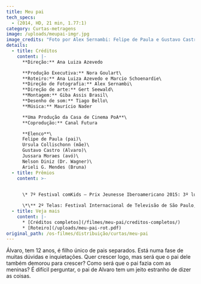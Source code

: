 ```yaml
---
title: Meu pai
tech_specs:
  - (2014, HD, 21 min, 1.77:1)
category: Curtas-metragens
image: /uploads/meupai-imgr.jpg
image_credits: "Foto por Alex Sernambi: Felipe de Paula e Gustavo Castro"
details:
  - title: Créditos
    content: |-
      **Direção:** Ana Luiza Azevedo 

      **Produção Executiva:** Nora Goulart\
      **Roteiro:** Ana Luiza Azevedo e Marcio Schoenardie\
      **Direção de Fotografia:** Alex Sernambi\
      **Direção de arte:** Gert Seewald\
      **Montagem:** Giba Assis Brasil\
      **Desenho de som:** Tiago Bello\
      **Música:** Maurício Nader

      **Uma Produção da Casa de Cinema PoA**\
      **Coprodução:** Canal Futura

      **Elenco**\
      Felipe de Paula (pai)\
      Ursula Collischonn (mãe)\
      Gustavo Castro (Alvaro)\
      Jussara Moraes (avó)\
      Nelson Diniz (Dr. Wagner)\
      Arieli G. Mendes (Bruna)
  - title: Prêmios
    content: >-
      

      \* 7º Festival comKids – Prix Jeunesse Iberoamericano 2015: 3º lugar na categoria ficção - 7 a 11 anos\

      \*\** 2º Telas: Festival Internacional de Televisão de São Paulo, 2015: Melhor direção, Melhor produção, Melhor realização artística
  - title: Veja mais
    content: |-
      * [Créditos completos](/filmes/meu-pai/creditos-completos/)
      * [R﻿oteiro](/uploads/meu-pai-rot.pdf)
original_path: /os-filmes/distribuição/curtas/meu-pai
---
```

Álvaro, tem 12 anos, é filho único de pais separados. Está numa fase de muitas dúvidas e inquietações. Quer crescer logo, mas será que o pai dele também demorou para crescer? Como será que o pai fazia com as meninas? É difícil perguntar, o pai de Alvaro tem um jeito estranho de dizer as coisas.